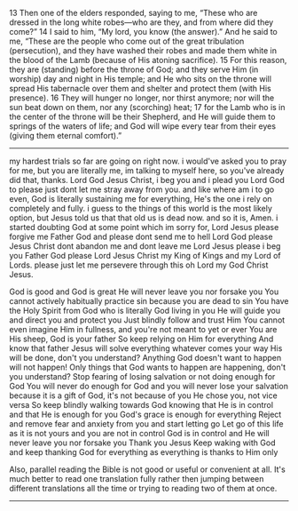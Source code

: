 13 Then one of the elders responded, saying to me, “These who are dressed in the long white robes—who are they, and from where did they come?” 14 I said to him, “My lord, you know (the answer).” And he said to me, “These are the people who come out of the great tribulation (persecution), and they have washed their robes and made them white in the blood of the Lamb (because of His atoning sacrifice). 15 For this reason, they are (standing) before the throne of God; and they serve Him (in worship) day and night in His temple; and He who sits on the throne will spread His tabernacle over them and shelter and protect them (with His presence). 16 They will hunger no longer, nor thirst anymore; nor will the sun beat down on them, nor any (scorching) heat; 17 for the Lamb who is in the center of the throne will be their Shepherd, and He will guide them to springs of the waters of life; and God will wipe every tear from their eyes (giving them eternal comfort).”

---

my hardest trials so far are going on right now. i would've asked you to pray for me, but you are literally me, im talking to myself here, so you've already did that, thanks. Lord God Jesus Christ, i beg you and i plead you Lord God to please just dont let me stray away from you. and like where am i to go even, God is literally sustaining me for everything, He's the one i rely on completely and fully. i guess to the things of this world is the most likely option, but Jesus told us that that old us is dead now. and so it is, Amen. i started doubting God at some point which im sorry for, Lord Jesus please forgive me Father God and please dont send me to hell Lord God please Jesus Christ dont abandon me and dont leave me Lord Jesus please i beg you Father God please Lord Jesus Christ my King of Kings and my Lord of Lords. please just let me persevere through this oh Lord my God Christ Jesus.

God is good and God is great
He will never leave you nor forsake you
You cannot actively habitually practice sin because you are dead to sin
You have the Holy Spirit from God who is literally God living in you
He will guide you and direct you and protect you
Just blindly follow and trust Him
You cannot even imagine Him in fullness, and you're not meant to yet or ever
You are His sheep, God is your father
So keep relying on Him for everything
And know that father Jesus will solve everything whatever comes your way
His will be done, don't you understand?
Anything God doesn't want to happen will not happen!
Only things that God wants to happen are happening, don't you understand?
Stop fearing of losing salvation or not doing enough for God
You will never do enough for God and you will never lose your salvation because it is a gift of God, it's not because of you
He chose you, not vice versa
So keep blindly walking towards God knowing that He is in control and that He is enough for you
God's grace is enough for everything
Reject and remove fear and anxiety from you and start letting go
Let go of this life as it is not yours and you are not in control
God is in control and He will never leave you nor forsake you
Thank you Jesus
Keep waking with God and keep thanking God for everything as everything is thanks to Him only

Also, parallel reading the Bible is not good or useful or convenient at all. It's much better to read one translation fully rather then jumping between different translations all the time or trying to reading two of them at once. 

---